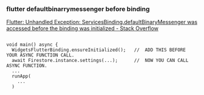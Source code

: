 ### flutter defaultbinarrymessenger before binding


[Flutter: Unhandled Exception: ServicesBinding.defaultBinaryMessenger was accessed before the binding was initialized - Stack Overflow](https://stackoverflow.com/questions/57689492/flutter-unhandled-exception-servicesbinding-defaultbinarymessenger-was-accesse "Flutter: Unhandled Exception: ServicesBinding.defaultBinaryMessenger was accessed before the binding was initialized - Stack Overflow")


 

```

void main() async {
  WidgetsFlutterBinding.ensureInitialized();   //  ADD THIS BEFORE YOUR ASYNC FUNCTION CALL.
  await Firestore.instance.settings(...);      //  NOW YOU CAN CALL ASYNC FUNCTION.   
  ...
  runApp(
    ...
  )
```
